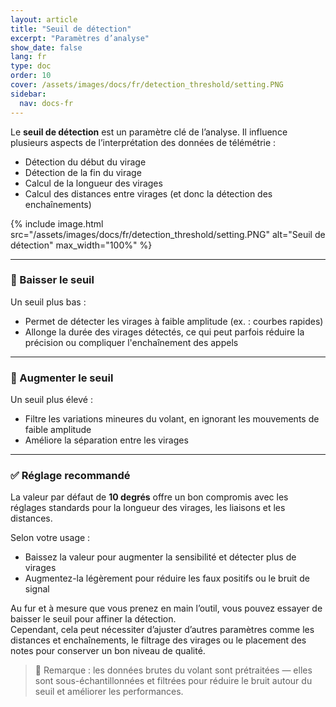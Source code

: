 ```yaml
---
layout: article
title: "Seuil de détection"
excerpt: "Paramètres d’analyse"
show_date: false
lang: fr
type: doc
order: 10
cover: /assets/images/docs/fr/detection_threshold/setting.PNG
sidebar:
  nav: docs-fr
---
```


Le **seuil de détection** est un paramètre clé de l’analyse. Il influence plusieurs aspects de l’interprétation des données de télémétrie :

- Détection du début du virage  
- Détection de la fin du virage  
- Calcul de la longueur des virages  
- Calcul des distances entre virages (et donc la détection des enchaînements)

{% include image.html
   src="/assets/images/docs/fr/detection_threshold/setting.PNG"
   alt="Seuil de détection"
   max_width="100%" %}

---

### 🔽 Baisser le seuil

Un seuil plus bas :

- Permet de détecter les virages à faible amplitude (ex. : courbes rapides)
- Allonge la durée des virages détectés, ce qui peut parfois réduire la précision ou compliquer l'enchaînement des appels

---

### 🔼 Augmenter le seuil

Un seuil plus élevé :

- Filtre les variations mineures du volant, en ignorant les mouvements de faible amplitude
- Améliore la séparation entre les virages

---

### ✅ Réglage recommandé

La valeur par défaut de **10 degrés** offre un bon compromis avec les réglages standards pour la longueur des virages, les liaisons et les distances.

Selon votre usage :

- Baissez la valeur pour augmenter la sensibilité et détecter plus de virages  
- Augmentez-la légèrement pour réduire les faux positifs ou le bruit de signal

Au fur et à mesure que vous prenez en main l’outil, vous pouvez essayer de baisser le seuil pour affiner la détection.  
Cependant, cela peut nécessiter d’ajuster d’autres paramètres comme les distances et enchaînements, le filtrage des virages ou le placement des notes pour conserver un bon niveau de qualité.

> 📌 Remarque : les données brutes du volant sont prétraitées — elles sont sous-échantillonnées et filtrées pour réduire le bruit autour du seuil et améliorer les performances.
